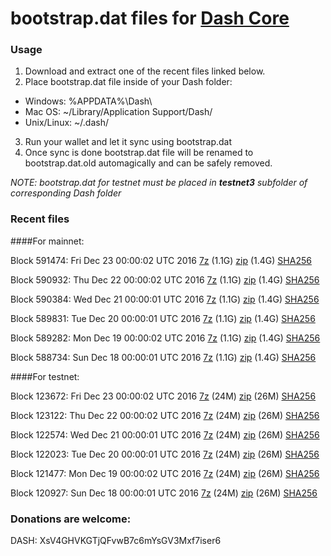# bootstrap.dat files for [Dash Core](https://www.dash.org)

### Usage

1. Download and extract one of the recent files linked below.
2. Place bootstrap.dat file inside of your Dash folder:
 - Windows: %APPDATA%\Dash\
 - Mac OS: ~/Library/Application Support/Dash/
 - Unix/Linux: ~/.dash/
3. Run your wallet and let it sync using bootstrap.dat
4. Once sync is done bootstrap.dat file will be renamed to bootstrap.dat.old automagically and can be safely removed.

_NOTE: bootstrap.dat for testnet must be placed in **testnet3** subfolder of corresponding Dash folder_

### Recent files

####For mainnet:

Block 591474: Fri Dec 23 00:00:02 UTC 2016 [7z](https://transfer.sh/k6yke/bootstrap.dat.20161223.7z) (1.1G) [zip](https://transfer.sh/164BiL/bootstrap.dat.20161223.zip) (1.4G) [SHA256](https://transfer.sh/oguBn/sha256.txt)

Block 590932: Thu Dec 22 00:00:02 UTC 2016 [7z](https://transfer.sh/kNq5m/bootstrap.dat.20161222.7z) (1.1G) [zip](https://transfer.sh/J0kv7/bootstrap.dat.20161222.zip) (1.4G) [SHA256](https://transfer.sh/eYydf/sha256.txt)

Block 590384: Wed Dec 21 00:00:01 UTC 2016 [7z](https://transfer.sh/QOZvg/bootstrap.dat.20161221.7z) (1.1G) [zip](https://transfer.sh/utpn8/bootstrap.dat.20161221.zip) (1.4G) [SHA256](https://transfer.sh/hoEb4/sha256.txt)

Block 589831: Tue Dec 20 00:00:01 UTC 2016 [7z](https://transfer.sh/oS1QW/bootstrap.dat.20161220.7z) (1.1G) [zip](https://transfer.sh/LliWX/bootstrap.dat.20161220.zip) (1.4G) [SHA256](https://transfer.sh/mGlF6/sha256.txt)

Block 589282: Mon Dec 19 00:00:02 UTC 2016 [7z](https://transfer.sh/ZPGO0/bootstrap.dat.20161219.7z) (1.1G) [zip](https://transfer.sh/pJTUG/bootstrap.dat.20161219.zip) (1.4G) [SHA256](https://transfer.sh/CXCsf/sha256.txt)

Block 588734: Sun Dec 18 00:00:01 UTC 2016 [7z](https://transfer.sh/bvxXm/bootstrap.dat.20161218.7z) (1.1G) [zip](https://transfer.sh/Up6Yv/bootstrap.dat.20161218.zip) (1.4G) [SHA256](https://transfer.sh/Iq18C/sha256.txt)

####For testnet:

Block 123672: Fri Dec 23 00:00:02 UTC 2016 [7z](https://transfer.sh/jYCmt/bootstrap.dat.20161223.7z) (24M) [zip](https://transfer.sh/VWw9X/bootstrap.dat.20161223.zip) (26M) [SHA256](https://transfer.sh/4p1N2/sha256.txt)

Block 123122: Thu Dec 22 00:00:02 UTC 2016 [7z](https://transfer.sh/qRA5A/bootstrap.dat.20161222.7z) (24M) [zip](https://transfer.sh/OYUpF/bootstrap.dat.20161222.zip) (26M) [SHA256](https://transfer.sh/bbLiU/sha256.txt)

Block 122574: Wed Dec 21 00:00:01 UTC 2016 [7z](https://transfer.sh/15IrGO/bootstrap.dat.20161221.7z) (24M) [zip](https://transfer.sh/Rr9yz/bootstrap.dat.20161221.zip) (26M) [SHA256](https://transfer.sh/c9nxQ/sha256.txt)

Block 122023: Tue Dec 20 00:00:01 UTC 2016 [7z](https://transfer.sh/rq1Sp/bootstrap.dat.20161220.7z) (24M) [zip](https://transfer.sh/XD8KK/bootstrap.dat.20161220.zip) (26M) [SHA256](https://transfer.sh/XzR5r/sha256.txt)

Block 121477: Mon Dec 19 00:00:02 UTC 2016 [7z](https://transfer.sh/osPWn/bootstrap.dat.20161219.7z) (24M) [zip](https://transfer.sh/wyfqf/bootstrap.dat.20161219.zip) (26M) [SHA256](https://transfer.sh/acApK/sha256.txt)

Block 120927: Sun Dec 18 00:00:01 UTC 2016 [7z](https://transfer.sh/dQ0Qr/bootstrap.dat.20161218.7z) (24M) [zip](https://transfer.sh/kxEkv/bootstrap.dat.20161218.zip) (26M) [SHA256](https://transfer.sh/StQ3v/sha256.txt)

### Donations are welcome:

DASH: XsV4GHVKGTjQFvwB7c6mYsGV3Mxf7iser6

